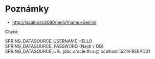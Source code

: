 # Poznámky

* [http://localhost:8080/hello?name=Gemini](http://localhost:8080/hello?name=Gemini)

Chybí:

SPRING_DATASOURCE_USERNAME
HELLO
SPRING_DATASOURCE_PASSWORD
{Najdi v DB}
SPRING_DATASOURCE_URL
jdbc:oracle:thin:@localhost:1521/FREEPDB1